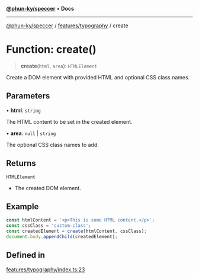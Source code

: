 [**@phun-ky/speccer**](../../../README.md) • **Docs**

***

[@phun-ky/speccer](../../../README.md) / [features/typography](../README.md) / create

# Function: create()

> **create**(`html`, `area`): `HTMLElement`

Create a DOM element with provided HTML and optional CSS class names.

## Parameters

• **html**: `string`

The HTML content to be set in the created element.

• **area**: `null` \| `string`

The optional CSS class names to add.

## Returns

`HTMLElement`

- The created DOM element.

## Example

```ts
const htmlContent = '<p>This is some HTML content.</p>';
const cssClass = 'custom-class';
const createdElement = create(htmlContent, cssClass);
document.body.appendChild(createdElement);
```

## Defined in

[features/typography/index.ts:23](https://github.com/phun-ky/speccer/blob/main/src/features/typography/index.ts#L23)

